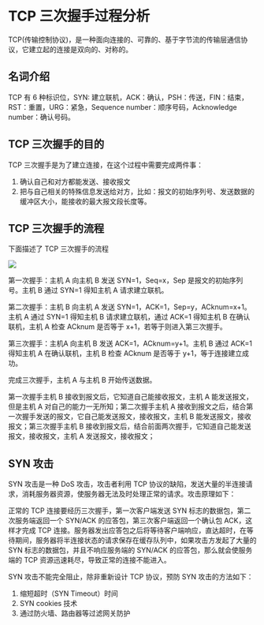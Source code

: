 # TCP 三次握手过程分析

TCP(传输控制协议)，是一种面向连接的、可靠的、基于字节流的传输层通信协议，它建立起的连接是双向的、对称的。

## 名词介绍

TCP 有 6 种标识位，SYN: 建立联机，ACK：确认，PSH：传送，FIN：结束，RST：重置，URG：紧急，Sequence number：顺序号码，Acknowledge number：确认号码。

## TCP 三次握手的目的

TCP 三次握手是为了建立连接，在这个过程中需要完成两件事：

1. 确认自己和对方都能发送、接收报文
2. 把与自己相关的特殊信息发送给对方，比如：报文的初始序列号、发送数据的缓冲区大小，能接收的最大报文段长度等。

## TCP 三次握手的流程

下面描述了 TCP 三次握手的流程

![](https://raw.githubusercontent.com/HIT-Alibaba/interview/master/img/tcp-connection-made-three-way-handshake.png)

第一次握手：主机 A 向主机 B 发送 SYN=1，Seq=x，Sep 是报文的初始序列号。主机 B 通过 SYN=1 得知主机 A 请求建立联机。

第二次握手：主机 B 向主机 A 发送 SYN=1，ACK=1，Sep=y，ACknum=x+1。主机 A 通过 SYN=1 得知主机 B 请求建立联机，通过 ACK=1 得知主机 B 在确认联机，主机 A 检查 ACknum 是否等于 x+1，若等于则进入第三次握手。

第三次握手：主机A 向主机 B 发送 ACK=1，ACknum=y+1。主机 B 通过 ACK=1 得知主机 A 在确认联机，主机 B 检查 ACknum 是否等于 y+1，等于连接建立成功。

完成三次握手，主机 A 与主机 B 开始传送数据。

第一次握手主机 B 接收到报文后，它知道自己能接收报文，主机 A 能发送报文，但是主机 A 对自己的能力一无所知；第二次握手主机 A 接收到报文之后，结合第一次握手发送的报文，它自己能发送报文，接收报文，主机 B 能发送报文，接收报文；第三次握手主机 B 接收到报文后，结合前面两次握手，它知道自己能发送报文，接收报文，主机 A 发送报文，接收报文；

## SYN 攻击

SYN 攻击是一种 DoS 攻击，攻击者利用 TCP 协议的缺陷，发送大量的半连接请求，消耗服务器资源，使服务器无法及时处理正常的请求。攻击原理如下：

正常的 TCP 连接要经历三次握手，第一次客户端发送 SYN 标志的数据包，第二次服务端返回一个 SYN/ACK 的应答包，第三次客户端返回一个确认包 ACK，这样才完成 TCP 连接。服务器发出应答包之后将等待客户端响应，直达超时，在等待期间，服务器将半连接状态的请求保存在缓存队列中，如果攻击方发起了大量的 SYN 标志的数据包，并且不响应服务端的 SYN/ACK 的应答包，那么就会使服务端的 TCP 资源迅速耗尽，导致正常的连接不能进入。

SYN 攻击不能完全阻止，除非重新设计 TCP 协议，预防 SYN 攻击的方法如下：

1. 缩短超时（SYN Timeout）时间
2. SYN cookies 技术
3. 通过防火墙、路由器等过滤网关防护
